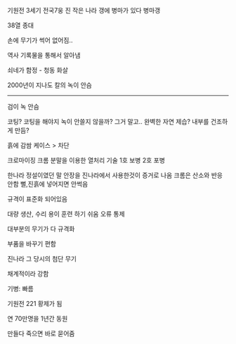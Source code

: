 기원전 3세기 전국7웅
진 작은 나라
갱에 병마가 있다
병마갱

38열 종대

손에 무기가 썩어 없어짐..

역사 기록물을 통해서 알아냄 

쇠네가 함정  - 청동 화살

2000년이 지나도 칼의 녹이 안슴

--- 
검이 녹 안슴

코팅? 
코팅을 해야지 녹이 안쓸지 않을까? 
그거 말고.. 완벽한 자연 제습? 내부를 건조하게 만듬?

흙에 감쌈
케이스 
\> 차단

크로마이징
크롬 분말을 이용한 열처리 기술
1호 보병
2호 포병

한나라 정설이였던 말 안장을 진나라에서 사용한것이 증거로 나옴
크롬은 산소와 반응 안함
뻘,진흙에 넣어지면 안썩음

규격이 표준화 되어있음

대량 생산, 수리 용이 
훈련 하기 쉬움
오류 통제

대부분의 무기가 다 규격화

부품을 바꾸기 편함

진나라 그 당시의  첨단 무기

채계적이라 강함

기병: 빠름

기원전 221 황제가 됨

연 70만명을 1년간 동원

만들다 죽으면 바로 묻어줌

